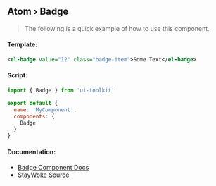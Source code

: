 Atom › Badge
---
> The following is a quick example of how to use this component.


#### Template:

```xml
<el-badge value="12" class="badge-item">Some Text</el-badge>
```


#### Script:
```js
import { Badge } from 'ui-toolkit'

export default {
  name: 'MyComponent',
  components: {
    Badge
  }
}
```


#### Documentation:

* [Badge Component Docs](https://element.eleme.io/#/en-US/component/badge)
* [StayWoke Source](https://github.com/staywoke/ui-toolkit/tree/master/src/components/atoms/badge)

